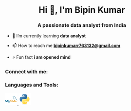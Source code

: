 
<h1 align="center">Hi 👋, I'm Bipin Kumar</h1>
<h3 align="center">A passionate data analyst from India</h3>

- 🌱 I’m currently learning **data analyst**

- 📫 How to reach me **bipinkumarr763132@gmail.com**

- ⚡ Fun fact **i am opened mind**

<h3 align="left">Connect with me:</h3>
<p align="left">
</p>

<h3 align="left">Languages and Tools:</h3>
<p align="left"> <a href="https://www.mysql.com/" target="_blank" rel="noreferrer"> <img src="https://raw.githubusercontent.com/devicons/devicon/master/icons/mysql/mysql-original-wordmark.svg" alt="mysql" width="40" height="40"/> </a> <a href="https://www.python.org" target="_blank" rel="noreferrer"> <img src="https://raw.githubusercontent.com/devicons/devicon/master/icons/python/python-original.svg" alt="python" width="40" height="40"/> </a> </p>
